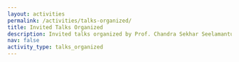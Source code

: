 ```yaml
---
layout: activities
permalink: /activities/talks-organized/
title: Invited Talks Organized
description: Invited talks organized by Prof. Chandra Sekhar Seelamantula and the Spectrum Lab
nav: false
activity_type: talks_organized
---
```

